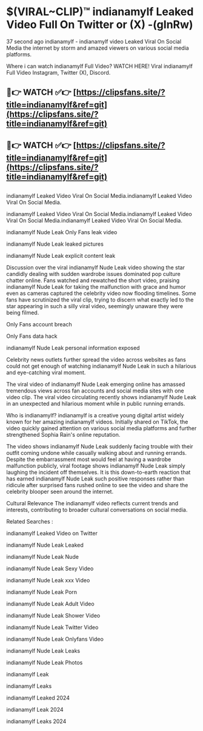 # $(VIRAL~CLIP)™ indianamylf Leaked Video Full On Twitter or (X) -(gInRw)
37 second ago indianamylf - indianamylf video Leaked Viral On Social Media the internet by storm and amazed viewers on various social media platforms.

Where i can watch indianamylf Full Video? WATCH HERE! Viral indianamylf Full Video Instagram, Twitter (X), Discord.

## 🔴👉 WATCH ✅👉 [https://clipsfans.site/?title=indianamylf&ref=git](https://clipsfans.site/?title=indianamylf&ref=git)
## 🔴👉 WATCH ✅👉 [https://clipsfans.site/?title=indianamylf&ref=git](https://clipsfans.site/?title=indianamylf&ref=git)
##
indianamylf Leaked Video Viral On Social Media.indianamylf Leaked Video Viral On Social Media.

indianamylf Leaked Video Viral On Social Media.indianamylf Leaked Video Viral On Social Media.indianamylf Leaked Video Viral On Social Media.

indianamylf Nude Leak Only Fans leak video

indianamylf Nude Leak leaked pictures

indianamylf Nude Leak explicit content leak

Discussion over the viral indianamylf Nude Leak video showing the star candidly dealing with sudden wardrobe issues dominated pop culture chatter online. Fans watched and rewatched the short video, praising indianamylf Nude Leak for taking the malfunction with grace and humor even as cameras captured the celebrity video now flooding timelines. Some fans have scrutinized the viral clip, trying to discern what exactly led to the star appearing in such a silly viral video, seemingly unaware they were being filmed.


Only Fans account breach

Only Fans data hack

indianamylf Nude Leak personal information exposed

Celebrity news outlets further spread the video across websites as fans could not get enough of watching indianamylf Nude Leak in such a hilarious and eye-catching viral moment.


The viral video of indianamylf Nude Leak emerging online has amassed tremendous views across fan accounts and social media sites with one video clip. The viral video circulating recently shows indianamylf Nude Leak in an unexpected and hilarious moment while in public running errands.


Who is indianamylf? indianamylf is a creative young digital artist widely known for her amazing indianamylf videos. Initially shared on TikTok, the video quickly gained attention on various social media platforms and further strengthened Sophia Rain's online reputation.

The video shows indianamylf Nude Leak suddenly facing trouble with their outfit coming undone while casually walking about and running errands. Despite the embarrassment most would feel at having a wardrobe malfunction publicly, viral footage shows indianamylf Nude Leak simply laughing the incident off themselves. It is this down-to-earth reaction that has earned indianamylf Nude Leak such positive responses rather than ridicule after surprised fans rushed online to see the video and share the celebrity blooper seen around the internet.

Cultural Relevance The indianamylf video reflects current trends and interests, contributing to broader cultural conversations on social media.

Related Searches :

indianamylf Leaked Video on Twitter

indianamylf Nude Leak Leaked

indianamylf Nude Leak Nude

indianamylf Nude Leak Sexy Video

indianamylf Nude Leak xxx Video

indianamylf Nude Leak Porn

indianamylf Nude Leak Adult Video

indianamylf Nude Leak Shower Video

indianamylf Nude Leak Twitter Video

indianamylf Nude Leak Onlyfans Video

indianamylf Nude Leak Leaks

indianamylf Nude Leak Photos

indianamylf Leak

indianamylf Leaks

indianamylf Leaked 2024

indianamylf Leak 2024

indianamylf Leaks 2024
